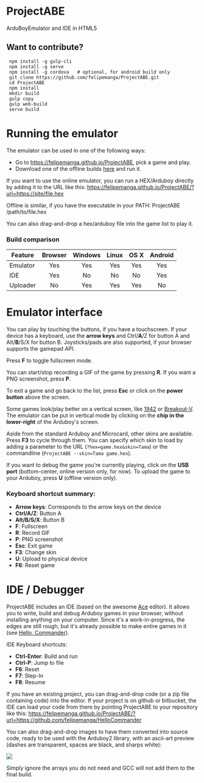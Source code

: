 # ProjectABE
ArduBoyEmulator and IDE in HTML5

## Want to contribute?

     npm install -g gulp-cli
     npm install -g serve
     npm install -g cordova   # optional, for android build only
     git clone https://github.com/felipemanga/ProjectABE.git
     cd ProjectABE
     npm install
     mkdir build
     gulp copy
     gulp web-build
     serve build

     
# Running the emulator

The emulator can be used in one of the following ways:
- Go to https://felipemanga.github.io/ProjectABE, pick a game and play.
- Download one of the offline builds [here](https://github.com/felipemanga/ProjectABE/releases) and run it.

If you want to use the online emulator, you can run a HEX/Arduboy directly by adding it to the URL like this:
https://felipemanga.github.io/ProjectABE/?url=https://site/file.hex

Offline is similar, if you have the executable in your PATH:
ProjectABE /path/to/file.hex

You can also drag-and-drop a hex/arduboy file into the game list to play it.

### Build comparison


| Feature | Browser | Windows | Linux | OS X  | Android |
| ------- | :-----: | :-----: | :---: | :---: | :---: |
| Emulator | Yes | Yes | Yes | Yes | Yes |
| IDE | Yes | No | No | No | Yes |
| Uploader | No | Yes | Yes | Yes | No |


# Emulator interface

You can play by touching the buttons, if you have a touchscreen. If your device has a keyboard, use the **arrow keys** and Ctrl/**A**/Z for button A and Alt/**B**/S/X for button B. Joysticks/pads are also supported, if your browser supports the gamepad API.

Press **F** to toggle fullscreen mode.

You can start/stop recording a GIF of the game by pressing **R**. If you want a PNG screenshot, press **P**.

To exit a game and go back to the list, press **Esc** or click on the **power button** above the screen.

Some games look/play better on a vertical screen, like [1942](https://felipemanga.github.io/ProjectABE/?url=https://raw.githubusercontent.com/eried/ArduboyCollection/master/Arcade%2F1943%2F1943.hex) or [Breakout-V](https://felipemanga.github.io/ProjectABE/?url=http://www.crait.net/arduboy/breakoutv/app.hex). The emulator can be put in vertical mode by clicking on the **chip in the lower-right** of the Arduboy's screen.

Aside from the standard Arduboy and Microcard, other skins are available. Press **F3** to cycle through them. You can specify which skin to load by adding a parameter to the URL (`?hex=game.hex&skin=Tama`) or the commandline (`ProjectABE --skin=Tama game.hex`).

If you want to debug the game you're currently playing, click on the **USB port** (bottom-center, online version only, for now).
To upload the game to your Arduboy, press **U** (offline version only).

### Keyboard shortcut summary:
- **Arrow keys**: Corresponds to the arrow keys on the device
- **Ctrl/A/Z**: Button A
- **Alt/B/S/X**: Button B
- **F**: Fullscreen
- **R**: Record GIF
- **P**: PNG screenshot
- **Esc**: Exit game
- **F3**: Change skin
- **U**: Upload to physical device
- **F6**: Reset game

# IDE / Debugger

ProjectABE includes an IDE (based on the awesome [Ace](https://ace.c9.io) editor). It allows you to write, build and debug Arduboy games in your browser, without installing anything on your computer. Since it's a work-in-progress, the edges are still rough, but it's already possible to make entire games in it (see [Hello, Commander](https://felipemanga.github.io/ProjectABE/?url=https://github.com/felipemanga/HelloCommander)).

IDE Keyboard shortcuts:
- **Ctrl-Enter**: Build and run
- **Ctrl-P**: Jump to file
- **F6**: Reset
- **F7**: Step-In
- **F8**: Resume

If you have an existing project, you can drag-and-drop code (or a zip file containing code) into the editor. If your project is on github or bitbucket, the IDE can load your code from there by pointing ProjectABE to your repository like this:
https://felipemanga.github.io/ProjectABE/?url=https://github.com/felipemanga/HelloCommander

You can also drag-and-drop images to have them converted into source code, ready to be used with the Arduboy2 library, with an ascii-art preview (dashes are transparent, spaces are black, and sharps white):

<img src="https://cdn.rawgit.com/felipemanga/9eaa3e96f4776aa36a0420c29d745b5d/raw/c27b632c6bcdc4cde50ab68d2671158068da54af/Walk.svg">

Simply ignore the arrays you do not need and GCC will not add them to the final build.
